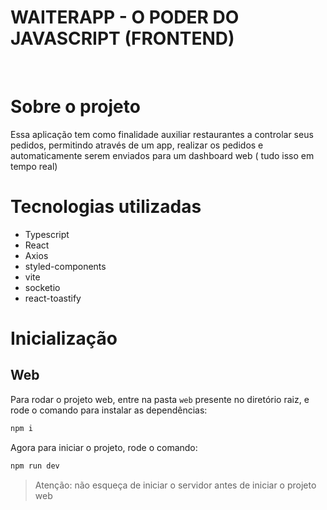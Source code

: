 # WAITERAPP - O PODER DO JAVASCRIPT (FRONTEND)

<br>

# Sobre o projeto
Essa aplicação tem como finalidade auxiliar restaurantes a controlar seus pedidos, permitindo através de um app, realizar os pedidos e automaticamente serem enviados para um dashboard web ( tudo isso em tempo real)


# Tecnologias utilizadas
- Typescript
- React
- Axios
- styled-components
- vite
- socketio
- react-toastify

# Inicialização

## Web
Para rodar o projeto web, entre na pasta `web` presente no diretório raiz, e rode o comando para instalar as dependências:
```bash
npm i
```
Agora para iniciar o projeto, rode o comando:
```bash
npm run dev
```
> Atenção: não esqueça de iniciar o servidor antes de iniciar o projeto web
